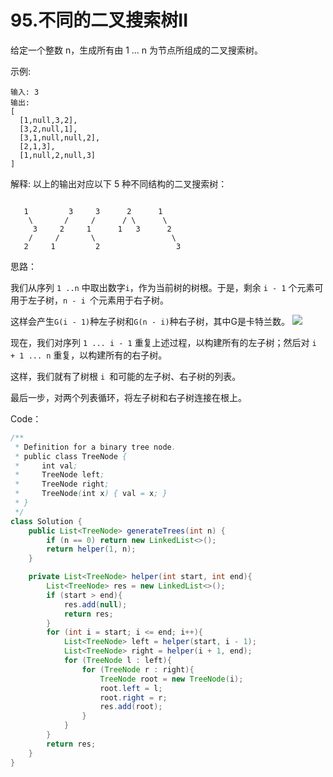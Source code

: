 # 95.不同的二叉搜索树II

给定一个整数 n，生成所有由 1 ... n 为节点所组成的二叉搜索树。

示例:
```
输入: 3
输出:
[
  [1,null,3,2],
  [3,2,null,1],
  [3,1,null,null,2],
  [2,1,3],
  [1,null,2,null,3]
]
```
解释:
以上的输出对应以下 5 种不同结构的二叉搜索树：
```

   1         3     3      2      1
    \       /     /      / \      \
     3     2     1      1   3      2
    /     /       \                 \
   2     1         2                 3
```

思路：

我们从序列 `1 ..n` 中取出数字`i`，作为当前树的树根。于是，剩余 `i - 1` 个元素可用于左子树，`n - i `个元素用于右子树。

这样会产生`G(i - 1)`种左子树和`G(n - i)`种右子树，其中G是卡特兰数。
![](https://pic.leetcode-cn.com/f709dff506c20ac970d4cd7ace0436aafca7828c67b510cdbaaa60d54f5479b3-image.png)

现在，我们对序列 `1 ... i - 1` 重复上述过程，以构建所有的左子树；然后对 `i + 1 ... n` 重复，以构建所有的右子树。

这样，我们就有了树根 `i `和可能的左子树、右子树的列表。

最后一步，对两个列表循环，将左子树和右子树连接在根上。


Code：
```java
/**
 * Definition for a binary tree node.
 * public class TreeNode {
 *     int val;
 *     TreeNode left;
 *     TreeNode right;
 *     TreeNode(int x) { val = x; }
 * }
 */
class Solution {
    public List<TreeNode> generateTrees(int n) {
        if (n == 0) return new LinkedList<>();
        return helper(1, n);
    }

    private List<TreeNode> helper(int start, int end){
        List<TreeNode> res = new LinkedList<>();
        if (start > end){
            res.add(null);
            return res;
        }
        for (int i = start; i <= end; i++){
            List<TreeNode> left = helper(start, i - 1);
            List<TreeNode> right = helper(i + 1, end);
            for (TreeNode l : left){
                for (TreeNode r : right){
                    TreeNode root = new TreeNode(i);
                    root.left = l;
                    root.right = r;
                    res.add(root);
                }
            }
        }
        return res;
    }
}
```